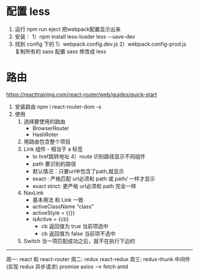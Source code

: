 # 配置 less
1. 运行 npm run eject 把webpack配置显示出来
2. 安装： 
    1）npm install less-loader less --save-dev
2. 找到 config 下的 
    1）webpack.config.dev.js
    2）webpack.config-prod.js   
复制所有的 sass 配置 
sass 修改成 less

# 路由
https://reacttraining.com/react-router/web/guides/quick-start
1. 安装路由
    npm i react-router-dom -s
2. 使用    
    1) 选择要使用的路由
        - BrowserRouter
        - HashRoter
    2) 用路由包含整个项目    
    3) Link 组件 - 相当于 a 标签
        - to href跳转地址
    4）route 识别路径显示不同组件 
        - path 要识别的路径
        - 默认情况：只要url中包含了path,就显示  
        - exact :  严格匹配 url必须和 path 或 path/ 一样才显示  
        - exact strict: 更严格   url必须和 path 完全一样
    5) NavLink
        - 基本用法 和 Link 一致
        - activeClassName "class"
        - activeStyle = {{}}
        - isActive = {cb}
            - cb 返回值为 true 当前项选中
            - cb 返回值为 false 当前项不选中 
    6) Switch
           当一项匹配成功之后，就不在执行下边的 
---------------------------------------------------

周一:  react 和 react-router
周二:  redux  react-redux
周三:  redux-thunk 中间件(实现 redux 异步请求)
promise axios --> fetch
antd 


       